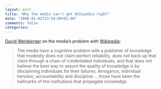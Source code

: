 ```yaml
---
layout: post
title: "Why the media can't get Wikipedia right"
date: "2006-01-02T23:54:00+01:00"
comments: false
categories: 
---
```


<p><a href="http://www.hyperorg.com/backissues/joho-dec29-05.html">David Weinberger</a> on the media&#8217;s problem with <a href="http://www.Wikipedia.org/">Wikipedia</a>:</p>

<blockquote>
<p>The media have a cognitive problem with a publisher of knowledge that modestly does not claim perfect reliability, does not back up that claim through a chain of credentialed individuals, and that does not believe the best way to assure the quality of knowledge is by disciplining individuals for their failures. Arrogance, individual heroism, accountability and discipline &#8230; those have been the hallmarks of the institutions that propagate knowledge.</p>
</blockquote>


